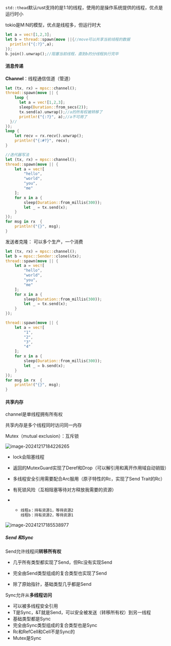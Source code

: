 `std::thead`默认rust支持的是1:1的线程，使用的是操作系统提供的线程，优点是运行时小

tokio是M:N的模型，优点是线程多，但运行时大

```rust
let a = vec![1,2,3];
let b = thread::spawn(move ||{//move可以共享当前线程的数据
  println!("{:?}",a);
});
b.join().unwrap();//阻塞当前线程，直到b的分线程执行完毕
```

#### 消息传递

**Channel**：线程通信信道（管道）

```rust
let (tx, rx) = mpsc::channel();
thread::spawn(move || {
    loop {
      let a = vec![1,2,3];
      sleep(Duration::from_secs(2));
      tx.send(a).unwrap();//a的所有权被转移了
      println!("{:?}", a);//a不可用了
  }//
});
loop {
    let recv = rx.recv().unwrap();
    println!("{:#?}", recv);
}

//迭代器写法
let (tx, rx) = mpsc::channel();
thread::spawn(move || {
    let a = vec![
        "hello",
        "world",
        "you",
        "me"
    ];
    for x in a {
        sleep(Duration::from_millis(300));
        let _ = tx.send(x);
    }
});
for msg in rx  {
    println!("{}", msg);
}
```

发送者克隆： 可以多个生产，一个消费

```rust
let (tx, rx) = mpsc::channel();
let b = mpsc::Sender::clone(&tx);
thread::spawn(move || {
    let a = vec![
        "hello",
        "world",
        "you",
        "me"
    ];
    for x in a {
        sleep(Duration::from_millis(300));
        let _ = tx.send(x);
    }
});

thread::spawn(move || {
    let a = vec![
        "1",
        "2",
        "3",
        "4"
    ];
    for x in a {
        sleep(Duration::from_millis(300));
        let _ = b.send(x);
    }
});
for msg in rx  {
    println!("{}", msg);
}
```



#### 共享内存

channel是单线程拥有所有权

共享内存是多个线程同时访问同一内存

Mutex（mutual exclusion）：互斥锁

![image-20241217184226265](assets/image-20241217184226265.png)

- lock会阻塞线程

- 返回的MutexGuard实现了Deref和Drop（可以解引用和离开作用域自动销毁）

- 多线程安全引用需要配合Arc服用（原子特性的Rc，实现了Send Trait的Rc）

- 有死锁风险（互相阻塞等待对方释放我需要的资源）

- - ```rust
    线程a：持有资源1，等待资源2
    线程b：持有资源2，等待资源1
    ```

![image-20241217185538977](assets/image-20241217185538977.png)

##### Send 和Sync

Send允许线程间**转移所有权**

- 几乎所有类型都实现了Send，但Rc没有实现Send

- 完全由Send类型组成的复合类型也实现了Send
- 除了原始指针，基础类型几乎都是Send

Sync允许从**多线程访问**

- 可以被多线程安全引用
- T是Sync，&T就是Send，可以安全被发送（转移所有权）到另一线程
- 基础类型都是Sync
- 完全由Sync类型组成的复合类型也是Sync
- Rc和RefCell和Cell不是Sync的
- Mutex是Sync

